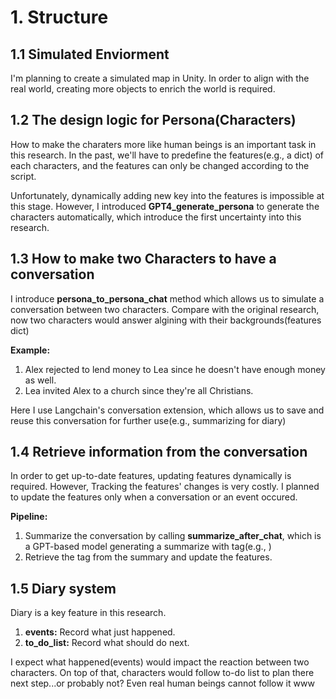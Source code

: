 # **1. Structure**  
## **1.1 Simulated Enviorment**  
I'm planning to create a simulated map in Unity. In order to align with the real world, creating more objects to enrich the world is required.  
## **1.2 The design logic for Persona(Characters)**  
How to make the charaters more like human beings is an important task in this research. In the past, we'll have to predefine the features(e.g., a dict) of each characters, and the features
can only be changed according to the script.  

Unfortunately, dynamically adding new key into the features is impossible at this stage. However, I introduced  **GPT4_generate_persona** to 
generate the characters automatically, which introduce the first uncertainty into this research.  
## **1.3 How to make two Characters to have a conversation**
I introduce **persona_to_persona_chat** method which allows us to simulate a conversation between two characters. Compare with the original research, now two characters would answer algining
with their backgrounds(features dict)  

**Example:**  
1. Alex rejected to lend money to Lea since he doesn't have enough money as well.
2. Lea invited Alex to a church  since they're all Christians.

Here I use Langchain's conversation extension, which allows us to save and reuse this conversation for further use(e.g., summarizing for diary)

## **1.4 Retrieve information from the conversation**  
In order to get up-to-date features, updating features dynamically is required. However, Tracking the features' changes is very costly. I planned to update the features only when a conversation
or an event occured.  

**Pipeline:**  
1. Summarize the conversation by calling **summarize_after_chat**, which is a GPT-based model generating a summarize with tag(e.g., <wealthAfter></wealthAfter>)
2. Retrieve the tag from the summary and update the features.

## **1.5 Diary system**  
Diary is a key feature in this research. 
1. **events:** Record what just happened.
2. **to_do_list:** Record what should do next.

I expect what happened(events) would impact the reaction between two characters. On top of that, characters would follow to-do list to plan there next step...or probably not? Even real human beings cannot follow it www 


